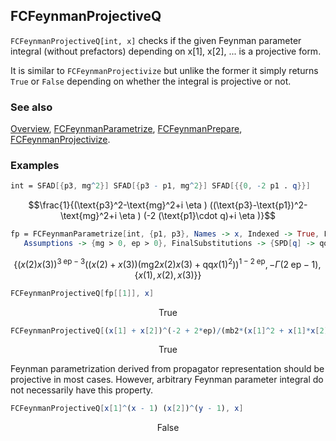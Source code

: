 ## FCFeynmanProjectiveQ

`FCFeynmanProjectiveQ[int, x]` checks if the given Feynman parameter integral (without prefactors) depending on x[1], x[2], ...  is a projective form.

It is similar to `FCFeynmanProjectivize` but unlike the former it simply returns `True` or `False` depending
on whether the integral is projective or not.

### See also

[Overview](Extra/FeynCalc.md), [FCFeynmanParametrize](FCFeynmanParametrize.md), [FCFeynmanPrepare](FCFeynmanPrepare.md), [FCFeynmanProjectivize](FCFeynmanProjectivize.md).

### Examples

```mathematica
int = SFAD[{p3, mg^2}] SFAD[{p3 - p1, mg^2}] SFAD[{{0, -2 p1 . q}}]
```

$$\frac{1}{(\text{p3}^2-\text{mg}^2+i \eta ) ((\text{p3}-\text{p1})^2-\text{mg}^2+i \eta ) (-2 (\text{p1}\cdot q)+i \eta )}$$

```mathematica
fp = FCFeynmanParametrize[int, {p1, p3}, Names -> x, Indexed -> True, FCReplaceD -> {D -> 4 - 2 ep}, Simplify -> True, 
   Assumptions -> {mg > 0, ep > 0}, FinalSubstitutions -> {SPD[q] -> qq, mg^2 -> mg2}]
```

$$\left\{(x(2) x(3))^{3 \;\text{ep}-3} \left((x(2)+x(3)) \left(\text{mg2} x(2) x(3)+\text{qq} x(1)^2\right)\right)^{1-2 \;\text{ep}},-\Gamma (2 \;\text{ep}-1),\{x(1),x(2),x(3)\}\right\}$$

```mathematica
FCFeynmanProjectiveQ[fp[[1]], x]
```

$$\text{True}$$

```mathematica
FCFeynmanProjectiveQ[(x[1] + x[2])^(-2 + 2*ep)/(mb2*(x[1]^2 + x[1]*x[2] + x[2]^2))^ep, x]
```

$$\text{True}$$

Feynman parametrization derived from propagator representation should be projective in most cases.
However, arbitrary Feynman parameter integral do not necessarily have this property.

```mathematica
FCFeynmanProjectiveQ[x[1]^(x - 1) (x[2])^(y - 1), x]
```

$$\text{False}$$